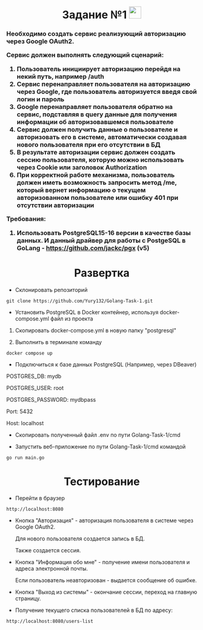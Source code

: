 <h1 align="center">Задание №1 
<img src="https://github.com/blackcater/blackcater/raw/main/images/Hi.gif" height="32"/></h1>
<h3 align="left">Необходимо создать сервис реализующий авторизацию через Google OAuth2.

Сервис должен выполнять следующий сценарий:
1.	Пользователь инициирует авторизацию перейдя на некий путь, например /auth
2.	Сервис перенаправляет пользователя на авторизацию через Google, где пользователь авторизуется введя свой логин и пароль
3.	Google перенаправляет пользователя обратно на сервис, подставляя в query данные для получения информации об авторизовавшемся пользователе
4.	Сервис должен получить данные о пользователе и авторизовать его в системе, автоматически создавая нового пользователя при его отсутствии в БД
5.	В результате авторизации сервис должен создать сессию пользователя, которую можно использовать через Cookie или заголовок Authorization
6.	При корректной работе механизма, пользователь должен иметь возможность запросить метод /me, который вернет информацию о текущем авторизованном пользователе или ошибку 401 при отсутствии авторизации

Требования:
1.	Использовать PostgreSQL15-16 версии в качестве базы данных. И данный драйвер для работы с PostgeSQL в GoLang - https://github.com/jackc/pgx (v5)
</h3>

<h1 align="center">Развертка</h1>

- Склонировать репозиторий
```
git clone https://github.com/Yury132/Golang-Task-1.git
```
- Установить PostgreSQL в Docker контейнер, используя docker-compose.yml файл из проекта
  
1. Скопировать docker-compose.yml в новую папку "postgresql"
  
2. Выполнить в терминале команду
```
docker compose up
```
- Подключиться к базе данных PostgreSQL (Например, через DBeaver)

POSTGRES_DB: mydb

POSTGRES_USER: root

POSTGRES_PASSWORD: mydbpass

Port: 5432

Host: localhost

- Скопировать полученный файл .env по пути Golang-Task-1/cmd

- Запустить веб-приложение по пути Golang-Task-1/cmd командой
```
go run main.go
```

<h1 align="center">Тестирование</h1>

- Перейти в браузер

```
http://localhost:8080
```

- Кнопка "Авторизация" - авторизация пользователя в системе через Google OAuth2.

  Для нового пользователя создается запись в БД.

  Также создается сессия.
- Кнопка "Информация обо мне" - получение имени пользователя и адреса электронной почты.

  Если пользователь неавторизован - выдается сообщение об ошибке.
- Кнопка "Выход из системы" - окончание сессии, переход на главную страницу.
- Получение текущего списка пользователей в БД по адресу:

```
http://localhost:8080/users-list
```
